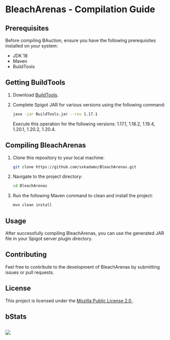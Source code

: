 # BleachArenas - Compilation Guide

## Prerequisites
Before compiling BAuction, ensure you have the following prerequisites installed on your system:
- JDK 18
- Maven
- BuildTools

## Getting BuildTools
1. Download [BuildTools](https://www.spigotmc.org/wiki/buildtools/).

2. Complete Spigot JAR for various versions using the following command:
   ```bash
   java -jar BuildTools.jar --rev 1.17.1
   ```
   Execute this operation for the following versions: 1.17.1, 1.18.2, 1.19.4, 1.20.1, 1.20.2, 1.20.4.

## Compiling BleachArenas
1. Clone this repository to your local machine:
   ```bash
   git clone https://github.com/sxkadamn/BleachArenas.git
   ```

2. Navigate to the project directory:
   ```bash
   cd BleachArenas
   ```

3. Run the following Maven command to clean and install the project:
   ```bash
   mvn clean install
   ```

## Usage
After successfully compiling BleachArenas, you can use the generated JAR file in your Spigot server plugin directory.

## Contributing
Feel free to contribute to the development of BleachArenas by submitting issues or pull requests.

## License
This project is licensed under the [Mozilla Public License 2.0 ](LICENSE).

## bStats
[![](https://bstats.org/signatures/bukkit/BleachArenas.svg)](https://bstats.org/plugin/bukkit/BleachArenas)
---
